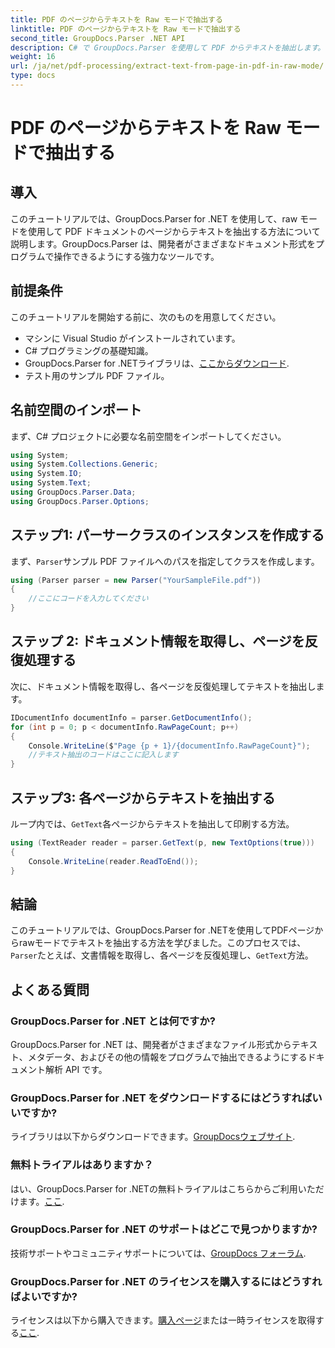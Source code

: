 ```yaml
---
title: PDF のページからテキストを Raw モードで抽出する
linktitle: PDF のページからテキストを Raw モードで抽出する
second_title: GroupDocs.Parser .NET API
description: C# で GroupDocs.Parser を使用して PDF からテキストを抽出します。この強力な .NET ライブラリを使用して、効率的な PDF テキスト抽出を学習します。
weight: 16
url: /ja/net/pdf-processing/extract-text-from-page-in-pdf-in-raw-mode/
type: docs
---
```

# PDF のページからテキストを Raw モードで抽出する

## 導入
このチュートリアルでは、GroupDocs.Parser for .NET を使用して、raw モードを使用して PDF ドキュメントのページからテキストを抽出する方法について説明します。GroupDocs.Parser は、開発者がさまざまなドキュメント形式をプログラムで操作できるようにする強力なツールです。
## 前提条件
このチュートリアルを開始する前に、次のものを用意してください。
- マシンに Visual Studio がインストールされています。
- C# プログラミングの基礎知識。
- GroupDocs.Parser for .NETライブラリは、[ここからダウンロード](https://releases.groupdocs.com/parser/net/).
- テスト用のサンプル PDF ファイル。

## 名前空間のインポート
まず、C# プロジェクトに必要な名前空間をインポートしてください。
```csharp
using System;
using System.Collections.Generic;
using System.IO;
using System.Text;
using GroupDocs.Parser.Data;
using GroupDocs.Parser.Options;
```
## ステップ1: パーサークラスのインスタンスを作成する
まず、`Parser`サンプル PDF ファイルへのパスを指定してクラスを作成します。
```csharp
using (Parser parser = new Parser("YourSampleFile.pdf"))
{
    //ここにコードを入力してください
}
```
## ステップ 2: ドキュメント情報を取得し、ページを反復処理する
次に、ドキュメント情報を取得し、各ページを反復処理してテキストを抽出します。
```csharp
IDocumentInfo documentInfo = parser.GetDocumentInfo();
for (int p = 0; p < documentInfo.RawPageCount; p++)
{
    Console.WriteLine($"Page {p + 1}/{documentInfo.RawPageCount}");
    //テキスト抽出のコードはここに記入します
}
```
## ステップ3: 各ページからテキストを抽出する
ループ内では、`GetText`各ページからテキストを抽出して印刷する方法。
```csharp
using (TextReader reader = parser.GetText(p, new TextOptions(true)))
{
    Console.WriteLine(reader.ReadToEnd());
}
```

## 結論
このチュートリアルでは、GroupDocs.Parser for .NETを使用してPDFページからrawモードでテキストを抽出する方法を学びました。このプロセスでは、`Parser`たとえば、文書情報を取得し、各ページを反復処理し、`GetText`方法。

## よくある質問
### GroupDocs.Parser for .NET とは何ですか?
GroupDocs.Parser for .NET は、開発者がさまざまなファイル形式からテキスト、メタデータ、およびその他の情報をプログラムで抽出できるようにするドキュメント解析 API です。
### GroupDocs.Parser for .NET をダウンロードするにはどうすればいいですか?
ライブラリは以下からダウンロードできます。[GroupDocsウェブサイト](https://releases.groupdocs.com/parser/net/).
### 無料トライアルはありますか？
はい、GroupDocs.Parser for .NETの無料トライアルはこちらからご利用いただけます。[ここ](https://releases.groupdocs.com/).
### GroupDocs.Parser for .NET のサポートはどこで見つかりますか?
技術サポートやコミュニティサポートについては、[GroupDocs フォーラム](https://forum.groupdocs.com/c/parser/17).
### GroupDocs.Parser for .NET のライセンスを購入するにはどうすればよいですか?
ライセンスは以下から購入できます。[購入ページ](https://purchase.groupdocs.com/buy)または一時ライセンスを取得する[ここ](https://purchase.groupdocs.com/temporary-license/).
